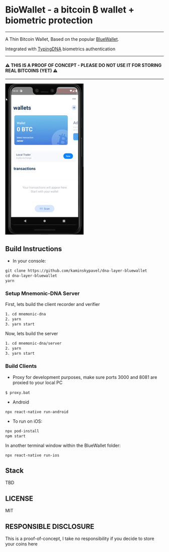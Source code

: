 # BioWallet - a bitcoin ₿ wallet + biometric protection
---
A Thin Bitcoin Wallet, Based on the popular [BlueWallet](www.bluewallet.io).

Integrated with [TypingDNA](typingdna.com) biometrics authentication

---

####  ⚠ THIS IS A PROOF OF CONCEPT - PLEASE DO NOT USE IT FOR STORING REAL BITCOINS (YET) ⚠ 

---
<img src="./assets/preview.gif">


## Build Instructions

* In your console:

```
git clone https://github.com/kaminskypavel/dna-layer-bluewallet
cd dna-layer-bluewallet
yarn
```


### Setup Mnemonic-DNA Server 

First, lets build the client recorder and verifier 
```
1. cd mnemonic-dna
2. yarn
3. yarn start
```

Now, lets build the server  
```
1. cd mnemonic-dna/server
2. yarn
3. yarn start
```
### Build Clients

* Proxy 
for development purposes, 
make sure ports 3000 and 8081 are proxied to your local PC

```$ proxy.bat ```

* Android

```
npx react-native run-android
```

* To run on iOS:

```
npx pod-install
npm start
```

In another terminal window within the BlueWallet folder:
```
npx react-native run-ios
```
## Stack
TBD

## LICENSE
MIT

## RESPONSIBLE DISCLOSURE
This is a proof-of-concept, I take no responsibility if you decide to store your coins here

